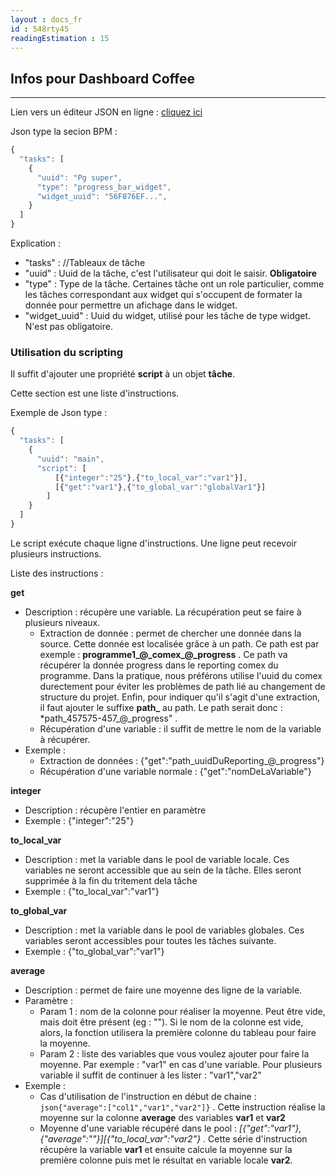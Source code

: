 ```yaml
---
layout : docs_fr
id : 548rty45
readingEstimation : 15
---
```


## Infos pour Dashboard Coffee
------------------------

Lien vers un éditeur JSON en ligne : [cliquez ici](https://jsoneditoronline.org) 

Json type la secion BPM :

```javascript
{
  "tasks": [
    {
      "uuid": "Pg super",
      "type": "progress_bar_widget",
      "widget_uuid": "56F876EF...",      
    }
  ]
}
```

Explication :

* "tasks" : //Tableaux de tâche
* "uuid" : Uuid de la tâche, c'est l'utilisateur qui doit le saisir. **Obligatoire**
* "type" : Type de la tâche. Certaines tâche ont un role particulier, comme les tâches correspondant aux widget qui s'occupent de formater la donnée pour permettre un afichage dans le widget.
* "widget\_uuid" : Uuid du widget, utilisé pour les tâche de type widget. N'est pas obligatoire.

### Utilisation du scripting

Il suffit d'ajouter une propriété **script** à un objet **tâche**.

Cette section est une liste d'instructions.

Exemple de Json type : 

```javascript
{
  "tasks": [
    {
      "uuid": "main",
      "script": [
          [{"integer":"25"},{"to_local_var":"var1"}],
          [{"get":"var1"},{"to_global_var":"globalVar1"}]
        ]
    }
  ]
}
```

Le script exécute chaque ligne d'instructions. Une ligne peut recevoir plusieurs instructions.

Liste des instructions :

**get**
* Description : récupère une variable. La récupération peut se faire à plusieurs niveaux.
	* Extraction de donnée : permet de chercher une donnée dans la source. Cette donnée est localisée grâce à un path. Ce path est par exemple : **programme1\_@\_comex\_@\_progress** . Ce path va récupérer la donnée progress dans le reporting comex du programme. Dans la pratique, nous préférons utilise l'uuid du comex durectement pour éviter les problèmes de path lié au changement de structure du projet. Enfin, pour indiquer qu'il s'agit d'une extraction, il faut ajouter le suffixe **path\_** au path. Le path serait donc : *path\_457575-457\_@\_progress" .
	* Récupération d'une variable : il suffit de mettre le nom de la variable à récupérer.
* Exemple :  
	* Extraction de données : {"get":"path\_uuidDuReporting\_@\_progress"}
	* Récupération d'une variable normale : {"get":"nomDeLaVariable"}

**integer**
* Description : récupère l'entier en paramètre
* Exemple :  {"integer":"25"}

**to\_local\_var**
* Description : met la variable dans le pool de variable locale. Ces variables ne seront accessible que au sein de la tâche. Elles seront supprimée à la fin du tritement dela tâche
* Exemple :  {"to\_local\_var":"var1"}

**to\_global\_var**
* Description : met la variable dans le pool de variables globales. Ces variables seront accessibles pour toutes les tâches suivante.
* Exemple :  {"to\_global\_var":"var1"}

**average**
* Description : permet de faire une moyenne des ligne de la variable.
* Paramètre :
	* Param 1 : nom de la colonne pour réaliser la moyenne. Peut être vide, mais doit être présent (eg : ""). Si le nom de la colonne est vide, alors, la fonction utilisera la première colonne du tableau pour faire la moyenne.
	* Param 2 : liste des variables que vous voulez ajouter pour faire la moyenne. Par exemple : "var1" en cas d'une variable. Pour plusieurs variable il suffit de continuer à les lister : "var1","var2"
* Exemple :
	* Cas d'utilisation de l'instruction en début de chaine : ```json{"average":["col1","var1","var2"]}``` . Cette instruction réalise la moyenne sur la colonne **average** des variables **var1** et **var2**
	* Moyenne d'une variable récupéré dans le pool : *[{"get":"var1"},{"average":""}][{"to\_local\_var":"var2"}* . Cette série d'instruction récupère la variable **var1** et ensuite calcule la moyenne sur la première colonne puis met le résultat en variable locale **var2**.

